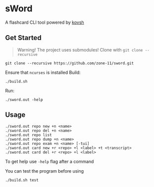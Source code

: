 # sWord
A flashcard CLI tool powered by [kovsh](https://github.com/zone-11/kovsh)

## Get Started
> Warning! The project uses submodules! Clone with `git clone --recursive`
``` console
git clone --recursive https://github.com/zone-11/sword.git
```
Ensure that `ncurses` is installed
Build:
``` console
./build.sh
```
Run:
``` console
./sword.out -help
```


## Usage
``` console
./sword.out repo new +n <name>
./sword.out repo del +n <name>
./sword.out repo list
./sword.out repo dump +n <name>
./sword.out repo exam +n <name> [-tui]
./sword.out card new +r <repo> +l <label> +t <transcript>
./sword.out card del +r <repo> +l <label>
```
To get help use `-help` flag after a command

You can test the program before using
``` console
./build.sh test
```
